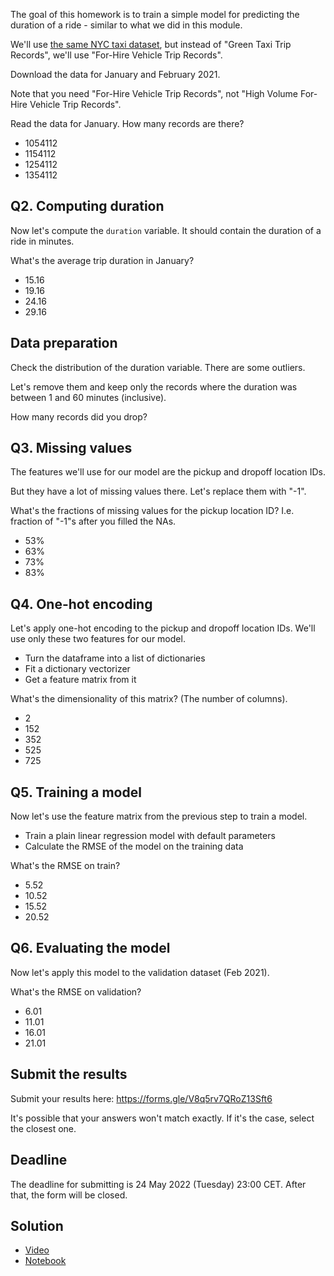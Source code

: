 The goal of this homework is to train a simple model for predicting the duration of a ride - similar to what we did in this module.

We'll use [the same NYC taxi dataset](https://www1.nyc.gov/site/tlc/about/tlc-trip-record-data.page), but instead of "Green Taxi Trip Records", we'll use "For-Hire Vehicle Trip Records".

Download the data for January and February 2021.

Note that you need "For-Hire Vehicle Trip Records", not "High Volume For-Hire Vehicle Trip Records".

Read the data for January. How many records are there?

* 1054112
* 1154112
* 1254112
* 1354112


## Q2. Computing duration

Now let's compute the `duration` variable. It should contain the duration of a ride in minutes. 

What's the average trip duration in January?

* 15.16
* 19.16
* 24.16
* 29.16

## Data preparation

Check the distribution of the duration variable. There are some outliers. 

Let's remove them and keep only the records where the duration was between 1 and 60 minutes (inclusive).

How many records did you drop? 

## Q3. Missing values

The features we'll use for our model are the pickup and dropoff location IDs. 

But they have a lot of missing values there. Let's replace them with "-1".

What's the fractions of missing values for the pickup location ID? I.e. fraction of "-1"s after you filled the NAs.

* 53%
* 63%
* 73%
* 83%

## Q4. One-hot encoding

Let's apply one-hot encoding to the pickup and dropoff location IDs. We'll use only these two features for our model. 

* Turn the dataframe into a list of dictionaries
* Fit a dictionary vectorizer 
* Get a feature matrix from it

What's the dimensionality of this matrix? (The number of columns).

* 2
* 152
* 352
* 525
* 725

## Q5. Training a model

Now let's use the feature matrix from the previous step to train a model. 

* Train a plain linear regression model with default parameters 
* Calculate the RMSE of the model on the training data

What's the RMSE on train?

* 5.52
* 10.52
* 15.52
* 20.52


## Q6. Evaluating the model

Now let's apply this model to the validation dataset (Feb 2021). 

What's the RMSE on validation?

* 6.01
* 11.01
* 16.01
* 21.01

## Submit the results

Submit your results here: https://forms.gle/V8q5rv7QRoZ13Sft6

It's possible that your answers won't match exactly. If it's the case, select the closest one.


## Deadline

The deadline for submitting is 24 May 2022 (Tuesday) 23:00 CET. After that, the form will be closed.


## Solution

* [Video](https://www.youtube.com/watch?v=feH1PMLyu-Q&list=PL3MmuxUbc_hIUISrluw_A7wDSmfOhErJK&index=9)
* [Notebook](homework.ipynb)